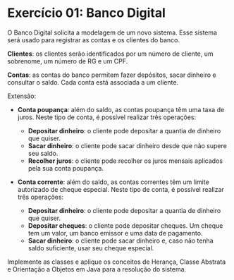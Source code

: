 # Exercício 01: Banco Digital 

O Banco Digital solicita a modelagem de um novo sistema. Esse sistema será usado para registrar as contas e os clientes do banco. 

**Clientes**: os clientes serão identificados por um número de cliente, um sobrenome, um número de RG e um CPF. 

**Contas**: as contas do banco permitem fazer depósitos, sacar dinheiro e consultar o saldo. Cada conta está associada a um cliente. 

Extensão:
    
* **Conta poupança**: além do saldo, as contas poupança têm uma taxa de juros. Neste tipo de conta, é possível realizar três operações:
    * **Depositar dinheiro**: o cliente pode depositar a quantia de dinheiro que quiser. 
    * **Sacar dinheiro**: o cliente pode sacar dinheiro desde que não supere seu saldo. 
    * **Recolher juros**: o cliente pode recolher os juros mensais aplicados pela sua conta poupança. 

* **Conta corrente**: além do saldo, as contas correntes têm um limite autorizado de cheque especial. Neste tipo de conta, é possível realizar três operações:
    * **Depositar dinheiro**: o cliente pode depositar a quantia de dinheiro que quiser. 
    * **Depositar cheques**: o cliente pode depositar cheques. Um cheque tem um valor, um banco emissor e uma data de pagamento. 
    * **Sacar dinheiro**: o cliente pode sacar dinheiro e, caso não tenha saldo suficiente, usar seu cheque especial. 

Implemente as classes e aplique os conceitos de Herança, Classe Abstrata e Orientação a Objetos em Java para a resolução do sistema.
